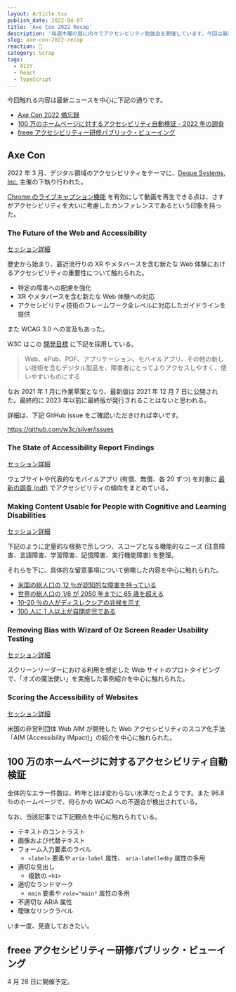 ```yaml
---
layout: Article.tsx
publish_date: 2022-04-07
title: 'Axe Con 2022 Recap'
description: '毎週木曜の昼に内々でアクセシビリティ勉強会を開催しています、今回は最新ニュース (Axe Con 2022) を中心に記録しています。'
slug: axe-con-2022-recap
reaction: 🤖
category: Scrap
tags:
  - A11Y
  - React
  - TypeScript
---
```


今回触れる内容は最新ニュースを中心に下記の通りです。

- [Axe Con 2022 備忘録](https://www.deque.com/axe-con/)
- [100 万のホームページに対するアクセシビリティ自動検証 - 2022 年の調査](https://accessible-usable.net/2022/04/entry_220407.html)
- [freee アクセシビリティー研修パブリック・ビューイング](https://freee.connpass.com/event/244031/)

## Axe Con

2022 年 3
月、デジタル領域のアクセシビリティをテーマに、[Deque Systems, Inc.](https://deque.com/)
主催の下執り行われた。

[Chrome のライブキャプション機能](https://blog.google/products/chrome/live-caption-chrome/)
を有効にして動画を再生できる点は、さすがアクセシビリティを大いに考慮したカンファレンスであるという印象を持った。

### The Future of the Web and Accessibility

[セッション詳細](https://www.deque.com/axe-con/sessions/opening-keynote/)

歴史から始まり、最近流行りの XR やメタバースを含む新たな Web
体験におけるアクセシビリティの重要性について触れられた。

- 特定の障害への配慮を強化
- XR やメタバースを含む新たな Web 体験への対応
- アクセシビリティ技術のフレームワーク全レベルに対応したガイドラインを提供

また WCAG 3.0 への言及もあった。

W3C はこの
[開発目標](https://www.w3.org/TR/wcag-3.0/#:~:text=1.3-,Goals%20and%20Requirements,-The%20goal%20of)
に下記を採用している。

> Web、ePub、PDF、アプリケーション、モバイルアプリ、その他の新しい技術を含むデジタル製品を、障害者にとってよりアクセスしやすく、使いやすいものにする

なお 2021 年 1 月に作業草案となり、最新版は 2021 年 12 月 7
日に公開された。最終的に 2023 年以前に最終版が発行されることはないと思われる。

詳細は、下記 GitHub issue をご確認いただきければ幸いです。

https://github.com/w3c/silver/issues

### The State of Accessibility Report Findings

[セッション詳細](https://www.deque.com/axe-con/sessions/the-state-of-accessibility-report-findings/)

ウェブサイトや代表的なモバイルアプリ (有償、無償、各 20 ずつ) を対象に
[最新の調査 (pdf)](https://pages.diamond.la/hubfs/SOAR%20/SOAR%202021/FINAL%20DOCUMENTS/2021%20Diamond%20State%20of%20Accessibility%20Report.pdf)
でアクセシビリティの傾向をまとめている。

### Making Content Usable for People with Cognitive and Learning Disabilities

[セッション詳細](https://www.deque.com/axe-con/sessions/making-content-usable-for-people-with-cognitive-and-learning-disabilities/)

下記のように定量的な根拠で示しつつ、スコープとなる機能的なニーズ
(注意障害、言語障害、学習障害、記憶障害、実行機能障害) を整理。

それらを下に、具体的な留意事項について俯瞰した内容を中心に触れられた。

- [米国の総人口の 12 ％が認知的な障害を持っている](https://dhds.cdc.gov/SP?LocationId=59&CategoryId=DISEST&ShowFootnotes=true&showMode=&IndicatorIds=STATTYPE,AGEIND,SEXIND,RACEIND,VETIND&pnl0=Chart,false,YR4,CAT1,BO1,,,,AGEADJPREV&pnl1=Chart,false,YR4,DISSTAT,,,,,PREV&pnl2=Chart,false,YR4,DISSTAT,,,,,AGEADJPREV&pnl3=Chart,false,YR4,DISSTAT,,,,,AGEADJPREV&pnl4=Chart,false,YR4,DISSTAT,,,,,AGEADJPREV)
- [世界の総人口の 1/6 が 2050 年までに 65 歳を超える](https://www.un.org/en/global-issues/ageing)
- [10-20 ％の人がディスレクシアの兆候を示す](http://dyslexia.yale.edu/dyslexia/what-is-dyslexia/)
- [100 人に 1 人以上が自閉症児である](https://www.who.int/news-room/fact-sheets/detail/autism-spectrum-disorders)

### Removing Bias with Wizard of Oz Screen Reader Usability Testing

[セッション詳細](https://www.deque.com/axe-con/sessions/removing-bias-with-wizard-of-oz-screen-reader-usability-testing/)

スクリーンリーダーにおける利用を想定した Web
サイトのプロトタイピングで、「オズの魔法使い」を実施した事例紹介を中心に触れられた。

### Scoring the Accessibility of Websites

[セッション詳細](https://www.deque.com/axe-con/sessions/scoring-the-accessibility-of-websites/)

米国の非営利団体 Web AIM が開発した Web アクセシビリティのスコア化手法「AIM
(Accessibility IMpact)」の紹介を中心に触れられた。

## 100 万のホームページに対するアクセシビリティ自動検証

全体的なエラー件数は、昨年とほぼ変わらない水準だったようです。また 96.8
％のホームページで、何らかの WCAG への不適合が検出されている。

なお、当該記事では下記観点を中心に触れられている。

- テキストのコントラスト
- 画像および代替テキスト
- フォーム入力要素のラベル
  - `<label>` 要素や `aria-label` 属性、 `aria-labelledby` 属性の多用
- 適切な見出し
  - 複数の `<h1>`
- 適切なランドマーク
  - `main` 要素や `role="main"` 属性の多用
- 不適切な ARIA 属性
- 曖昧なリンクラベル

いま一度、見直しておきたい。

## freee アクセシビリティー研修パブリック・ビューイング

4 月 28 日に開催予定。
